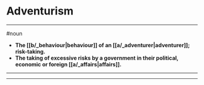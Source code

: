 # Adventurism
---
#noun
- **The [[b/_behaviour|behaviour]] of an [[a/_adventurer|adventurer]]; risk-taking.**
- **The taking of excessive risks by a government in their political, economic or foreign [[a/_affairs|affairs]].**
---
---
